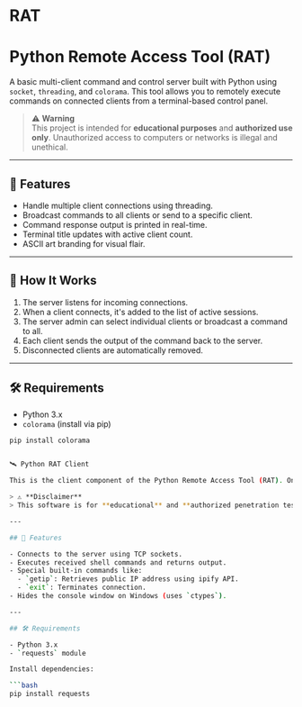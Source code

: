 # RAT
# Python Remote Access Tool (RAT)

A basic multi-client command and control server built with Python using `socket`, `threading`, and `colorama`. This tool allows you to remotely execute commands on connected clients from a terminal-based control panel.

> ⚠️ **Warning**  
> This project is intended for **educational purposes** and **authorized use only**. Unauthorized access to computers or networks is illegal and unethical.

---

## 🚀 Features

- Handle multiple client connections using threading.
- Broadcast commands to all clients or send to a specific client.
- Command response output is printed in real-time.
- Terminal title updates with active client count.
- ASCII art branding for visual flair.

---

## 🧠 How It Works

1. The server listens for incoming connections.
2. When a client connects, it's added to the list of active sessions.
3. The server admin can select individual clients or broadcast a command to all.
4. Each client sends the output of the command back to the server.
5. Disconnected clients are automatically removed.

---

## 🛠 Requirements

- Python 3.x
- `colorama` (install via pip)

```bash
pip install colorama


🛰️ Python RAT Client

This is the client component of the Python Remote Access Tool (RAT). Once executed, it connects to the server and listens for incoming commands, executing them locally and sending back the output.

> ⚠️ **Disclaimer**  
> This software is for **educational** and **authorized penetration testing** use only. Unauthorized deployment is illegal and unethical.

---

## 📌 Features

- Connects to the server using TCP sockets.
- Executes received shell commands and returns output.
- Special built-in commands like:
  - `getip`: Retrieves public IP address using ipify API.
  - `exit`: Terminates connection.
- Hides the console window on Windows (uses `ctypes`).

---

## 🛠 Requirements

- Python 3.x
- `requests` module

Install dependencies:

```bash
pip install requests
